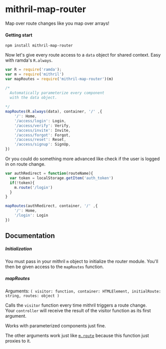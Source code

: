 # mithril-map-router
Map over route changes like you map over arrays!


#### Getting start

`npm install mithril-map-router`

Now let's give every route access to a `data` object for shared context.
Easy with ramda's `R.always`.

```js
var R = require('ramda');
var m = require('mithril')
var mapRoutes = require('mithril-map-router')(m)

/*
  Automatically parameterize every component
  with the data object.
  
*/
mapRoutes(R.always(data), container, '/' ,{
	'/': Home,
	'/access/login': Login, 
	'/access/verify': Verify, 
	'/access/invite': Invite, 
	'/access/forgot': Forgot, 
	'/access/reset': Reset, 
	'/access/signup': SignUp, 
})
```

Or you could do something more advanced like check if the user is logged in on route change.

```js
var authRedirect = function(routeName){
  var token = localStorage.getItem('auth_token')
  if(!token){
    m.route('/login')
  }
}

mapRoutes(authRedirect, container, '/' ,{
	'/': Home,
	'/login': Login
})
```

## Documentation

##### Initialization

You must pass in your mithril `m` object to initialize the router module.
You'll then be given access to the `mapRoutes` function.

##### mapRoutes

Arguments: `( visitor: function, container: HTMLElement, initialRoute: string, routes: object )`

Calls the `visitor` function every time mithril triggers a route change.  
Your `controller` will receive the result of the visitor function as its first argument.

Works with parameterized components just fine.

The other arguments work just like [`m.route`](https://lhorie.github.io/mithril/mithril.route.html)
because this function just proxies to it.

